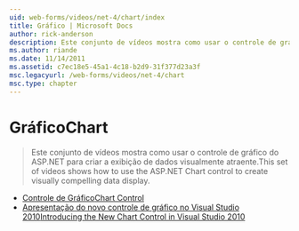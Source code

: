 ```yaml
---
uid: web-forms/videos/net-4/chart/index
title: Gráfico | Microsoft Docs
author: rick-anderson
description: Este conjunto de vídeos mostra como usar o controle de gráfico do ASP.NET para criar a exibição de dados visualmente atraente.
ms.author: riande
ms.date: 11/14/2011
ms.assetid: c7ec18e5-45a1-4c18-b2d9-31f377d23a3f
msc.legacyurl: /web-forms/videos/net-4/chart
msc.type: chapter
---
```

<a name="chart"></a><span data-ttu-id="565eb-103">Gráfico</span><span class="sxs-lookup"><span data-stu-id="565eb-103">Chart</span></span>
====================
> <span data-ttu-id="565eb-104">Este conjunto de vídeos mostra como usar o controle de gráfico do ASP.NET para criar a exibição de dados visualmente atraente.</span><span class="sxs-lookup"><span data-stu-id="565eb-104">This set of videos shows how to use the ASP.NET Chart control to create visually compelling data display.</span></span>


- [<span data-ttu-id="565eb-105">Controle de Gráfico</span><span class="sxs-lookup"><span data-stu-id="565eb-105">Chart Control</span></span>](aspnet-4-quick-hit-chart-control.md)
- [<span data-ttu-id="565eb-106">Apresentação do novo controle de gráfico no Visual Studio 2010</span><span class="sxs-lookup"><span data-stu-id="565eb-106">Introducing the New Chart Control in Visual Studio 2010</span></span>](aspnet-4-how-do-i-introducing-the-new-chart-control-in-visual-studio-2010.md)
